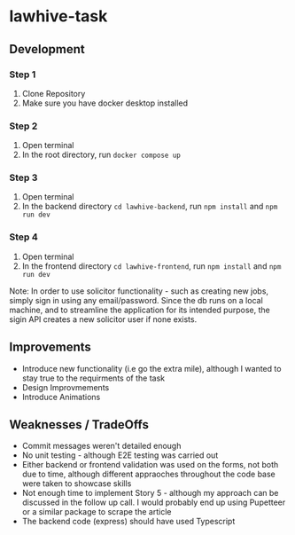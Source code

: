 # lawhive-task

## Development

### Step 1
1. Clone Repository
2. Make sure you have docker desktop installed

### Step 2
1. Open terminal
2. In the root directory, run `docker compose up`

### Step 3
1. Open terminal
2. In the backend directory `cd lawhive-backend`, run `npm install` and `npm run dev`

### Step 4
1. Open terminal
2. In the frontend directory `cd lawhive-frontend`, run `npm install` and `npm run dev`

Note: In order to use solicitor functionality - such as creating new jobs, simply sign in using any email/password. Since the db runs on a local machine, and to streamline the application for its intended purpose, the sigin API creates a new solicitor user if none exists. 

## Improvements
- Introduce new functionality (i.e go the extra mile), although I wanted to stay true to the requirments of the task
- Design Improvmements
- Introduce Animations

## Weaknesses / TradeOffs
- Commit messages weren't detailed enough
- No unit testing - although E2E testing was carried out
- Either backend or frontend validation was used on the forms, not both due to time, although different appraoches throughout the code base were taken to showcase skills
- Not enough time to implement Story 5 - although my approach can be discussed in the follow up call. I would probably end up using Pupetteer or a similar package to scrape the article
- The backend code (express) should have used Typescript

